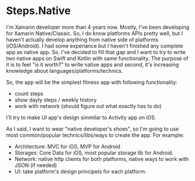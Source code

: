 # Steps.Native

I'm Xamarin developer more than 4 years now. Mostly, I've been developing for Xamarin Native/Classic.
So, I do know platforms APIs pretty well, but I haven't actually develop anything from native side of platforms (iOS/Android).
I had some experiance but I haven't finished any complete app as native app.
So, I've decided to fill that gap and I want to try to write two native apps on Swift and Kotlin with same functionality.
The purpose of it is to feel "is it worth?" to write native apps and second, it's increasing knowledge about languages/platforms/technics.

So, the app will be the simplest fitness app with following functionality:

- count steps
- show dayly steps / weekly history
- work with network (should figure out what exactly has to do)

I'll try to make UI app's design simmilar to Activity app on iOS.

As I said, I want to wear "native developer's shoes", so I'm going to use most
common/popular technics/libs/ways to create the app. For example:

- Architecture: MVC for iOS, MVP for Android
- Storages: Core Data for iOS, most popular storage lib for Android.
- Network: native http clients for both platforms, native ways to work with JSON (if needed)
- UI: take platform's design principels for each platform.
